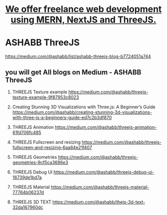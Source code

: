 <h1 align='center'>
<a href="https://ashabb.netlify.app/" target="_blank"> We offer freelance web development using MERN, NextJS and ThreeJS.</a>
</h1> 

# ASHABB ThreeJS

https://medium.com/@ashabb/list/ashabb-threejs-blog-b7724051a744

## you will get All blogs on Medium - ASHABB ThreeJS

 1. THREEJS Texture example
 https://medium.com/@ashabb/threejs-texture-example-9f87953c8023

 2. Creating Stunning 3D Visualizations with Three.js: A Beginner’s Guide
 https://medium.com/@ashabb/creating-stunning-3d-visualizations-with-three-js-a-beginners-guide-ed7c2b3df870

 3. THREEJS Animation
 https://medium.com/@ashabb/threejs-animation-61fd706fc485

 4. THREEJS Fullscreen and resizing
 https://medium.com/@ashabb/threejs-fullscreen-and-resizing-6aa84e21f407

 5. THREEJS Geometries
 https://medium.com/@ashabb/threejs-geometries-9cf5ca3686e3

 6. THREEJS Debug UI
https://medium.com/@ashabb/threejs-debug-ui-16739de1bd7a

7. THREEJS Material
https://medium.com/@ashabb/threejs-material-77764b06237d

8. THREEJS 3D TEXT
https://medium.com/@ashabb/thejs-3d-text-32da167960dc
